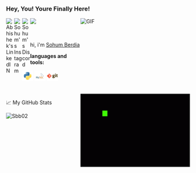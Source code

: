 ### Hey, You! Youre Finally Here!
<a href="https://www.linkedin.com/in/sohum-berdia/">
  <img align="left" alt="Abhishek's LinkedIN" width="22px" src="https://raw.githubusercontent.com/peterthehan/peterthehan/master/assets/linkedin.svg" />
</a>
<a href="https://www.instagram.com/soberat10/">
  <img align="left" alt="Sohum's Instagram" width="22px" src="https://raw.githubusercontent.com/hussainweb/hussainweb/main/icons/instagram.png" />
</a>
<a href="https://discord.com/users/536924461635469327">
  <img align="left" alt="Sohum's Discord" width="22px" src="https://raw.githubusercontent.com/peterthehan/peterthehan/master/assets/discord.svg" />
</a>
<img align="right" alt="GIF" src="https://github.com/Sbb02/Sbb02/blob/main/data/hey-you-youre-finally-awake-skyrim.gif" width="300" height="200" />

![](https://visitor-badge.glitch.me/badge?page_id=Sbb02.Sbb02)

<br />

hi, i'm [Sohum Berdia](https://sites.google.com/view/sohumb/home)
  

**languages and tools:**  

<code><img height="30" src="https://raw.githubusercontent.com/github/explore/80688e429a7d4ef2fca1e82350fe8e3517d3494d/topics/python/python.png"></code>
<code><img height="30" src="https://raw.githubusercontent.com/github/explore/80688e429a7d4ef2fca1e82350fe8e3517d3494d/topics/mysql/mysql.png"></code>
<code><img height="30" src="https://raw.githubusercontent.com/github/explore/80688e429a7d4ef2fca1e82350fe8e3517d3494d/topics/git/git.png"></code>

<br>
<img align="right" alt="GIF" src="https://github.com/Sbb02/Sbb02/blob/main/data/code-coding.gif" width="300" height="200" />
<!--END_SECTION:waka-->


📈 My GitHub Stats

<p align="left"> <img src="https://github-readme-stats.vercel.app/api?username=Sbb02&show_icons=true&theme=gotham" alt="Sbb02" />
